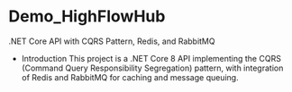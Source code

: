 # Demo_HighFlowHub
.NET Core API with CQRS Pattern, Redis, and RabbitMQ  

* Introduction  This project is a .NET Core 8 API implementing the CQRS (Command Query Responsibility Segregation) pattern, with integration of Redis and RabbitMQ for caching and message queuing.
